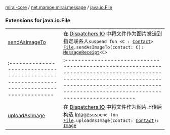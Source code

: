 [mirai-core](../../index.md) / [net.mamoe.mirai.message](../index.md) / [java.io.File](./index.md)

### Extensions for java.io.File
|||
|:----------------------------------------------------------------------------------------|:---------------------------------------------------------------------------------------------------------------------------------------------------------------------------------------------------------|
| [sendAsImageTo](send-as-image-to.md) | 在 [Dispatchers.IO](#) 中将文件作为图片发送到指定联系人`suspend fun <C : `[`Contact`](../../net.mamoe.mirai.contact/-contact/index.md)`> `[`File`](https://docs.oracle.com/javase/6/docs/api/java/io/File.html)`.sendAsImageTo(contact: C): `[`MessageReceipt`](../-message-receipt/index.md)`<C>` ||||
|:----------------------------------------------------------------------------------------|:---------------------------------------------------------------------------------------------------------------------------------------------------------------------------------------------------------|
| [uploadAsImage](upload-as-image.md) | 在 [Dispatchers.IO](#) 中将文件作为图片上传后构造 [Image](../../net.mamoe.mirai.message.data/-image/index.md)`suspend fun `[`File`](https://docs.oracle.com/javase/6/docs/api/java/io/File.html)`.uploadAsImage(contact: `[`Contact`](../../net.mamoe.mirai.contact/-contact/index.md)`): `[`Image`](../../net.mamoe.mirai.message.data/-image/index.md) |

